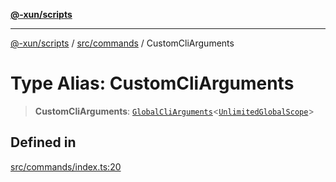 [**@-xun/scripts**](../../../README.md)

***

[@-xun/scripts](../../../README.md) / [src/commands](../README.md) / CustomCliArguments

# Type Alias: CustomCliArguments

> **CustomCliArguments**: [`GlobalCliArguments`](../../configure/type-aliases/GlobalCliArguments.md)\<[`UnlimitedGlobalScope`](../../configure/enumerations/UnlimitedGlobalScope.md)\>

## Defined in

[src/commands/index.ts:20](https://github.com/Xunnamius/xscripts/blob/28c221bb8a859e69003ba2447e3f5763dc92a0ec/src/commands/index.ts#L20)
